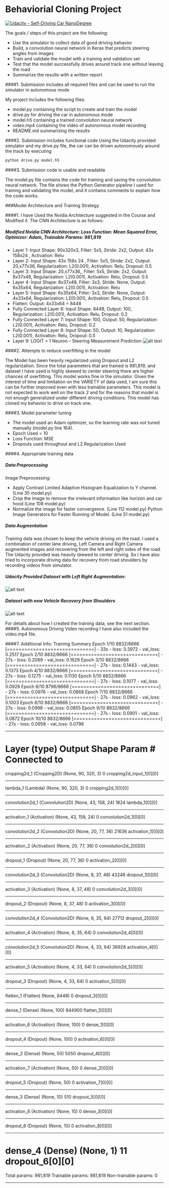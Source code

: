 # Behaviorial Cloning Project

[![Udacity - Self-Driving Car NanoDegree](https://s3.amazonaws.com/udacity-sdc/github/shield-carnd.svg)](http://www.udacity.com/drive)

The goals / steps of this project are the following:
* Use the simulator to collect data of good driving behavior
* Build, a convolution neural network in Keras that predicts steering angles from images
* Train and validate the model with a training and validation set
* Test that the model successfully drives around track one without leaving the road
* Summarize the results with a written report


[//]: # (Image References)

[image1]: ./examples/P3_Architecture.png "CNN Architecture Visualization"
[image2]: ./examples/Udacity_Dataset_Visualization.JPG "Udacity Provided Dataset with Left and Right Image Augmentation"
[image3]: ./examples/Augmented_Dataset_Visualization.JPG "Dataset with new Vehicle Recovery from Shoulders"


####1. Submission includes all required files and can be used to run the simulator in autonomous mode

My project includes the following files:
* model.py containing the script to create and train the model
* drive.py for driving the car in autonomous mode
* model.h5 containing a trained convolution neural network 
* video.mp4 containing the video of autonomous model recording
* README.md summarizing the results

####2. Submission includes functional code
Using the Udacity provided simulator and my drive.py file, the car can be driven autonomously around the track by executing 
```sh
python drive.py model.h5
```

####3. Submission code is usable and readable

The model.py file contains the code for training and saving the convolution neural network. The file shows the Python Generator pipeline I used for training and validating the model, and it contains comments to explain how the code works.

###Model Architecture and Training Strategy

####1. I have Used the Nvidia Architecture suggested in the Course and Modified it. The CNN Architecture is as follows:

##### Modified Nvidia CNN Architecture:  Loss Function: Mean Squared Error, Optimizer: Adam, Trainable Params: 981,819
* Layer 1:  Input Shape: 90x320x3, Filter: 5x5, Stride: 2x2, Output: 43x 158x24 , Activation: Relu
* Layer 2:  Input Shape: 43x 158x 24 , Filter: 5x5, Stride: 2x2, Output: 20,x77x36, Regularization: L2(0.001), Activation: Relu, Dropout: 0.5
* Layer 3:  Input Shape: 20,x77x36,, Filter: 5x5, Stride: 2x2, Output: 8x37x48, Regularization: L2(0.001), Activation: Relu, Dropout: 0.5
* Layer 4:  Input Shape: 8x37x48, Filter: 3x3, Stride: None, Output: 6x35x64, Regularization: L2(0.001), Activation: Relu
* Layer 5:  Input Shape: 6x35x64, Filter: 3x3, Stride: None, Output: 4x33x64, Regularization: L2(0.001), Activation: Relu, Dropout: 0.5
* Flatten: Output: 4x33x64 = 8448
* Fully Connected Layer 6:  Input Shape: 8448,  Output: 100, Regularization: L2(0.001), Activation: Relu, Dropout: 0.2
* Fully Connected Layer 7:  Input Shape: 100, Output: 50, Regularization: L2(0.001), Activation: Relu, Dropout: 0.2
* Fully Connected Layer 8:  Input Shape: 50, Output: 10, Regularization: L2(0.001), Activation: Relu, Dropout: 0.5
* Layer 9:  LOGIT = 1 Neuron – Steering Measurement Prediction
![alt text][image1]

####2. Attempts to reduce overfitting in the model

The Model has been heavily regularized using Dropout and L2 regularization. Since the total parameters that are trained is 981,819, and dataset I have used is highly skewed to center steering there are higher chances of overfitting. 
This model works fine in the simulator. Given the interest of time and limitation on the VARIETY of data used, I am sure this can be further improved even with less trainable parameters. This model is not expected to work well on the track 2 and for the reasons that model is not enough generalized under different driving conditions. This model has cloned my behavior to drive on track one. 

####3. Model parameter tuning

* The model used an Adam optimizer, so the learning rate was not tuned manually (model.py line 164).
* Epoch Used = 10
* Loss Function: MSE
* Dropouts used throughout and L2 Regularization Used

####4. Appropriate training data

##### Data Preprocessing
Image Preprocessing:
-	Apply Contrast Limited Adaptive Histogram Equalization to Y channel. (Line 35 model.py)
-	Crop the image to remove the irrelevant information like horizon and car hood (Line 108 model.py)
-	Normalize the image for faster convergence. (Line 112 model.py)
Python Image Generators for Faster Running of Model. (Line 51 model.py)

##### Data Augmentation
Training data was chosen to keep the vehicle driving on the road. I used a combination of center lane driving, Left Camera and Right Camera augmented images and recovering from the left and right sides of the road. The Udacity provided was heavily skewed to center driving. So I have also tried to incorporate driving data for recovery from road shoulders by recording videos from simulator.

##### Udacity Provided Dataset with Left Right Augmentation:
![alt text][image2]

##### Dataset with new Vehicle Recovery from Shoulders
![alt text][image3]

For details about how I created the training data, see the next section.
####5. Autonomous Driving Video recording
I have also included the video.mp4 file.

####7. Additional Info:  Training Summary
Epoch 1/10
8832/8666 [==============================] - 33s - loss: 0.3972 - val_loss: 0.2517
Epoch 2/10
8832/8666 [==============================] - 27s - loss: 0.2089 - val_loss: 0.1629
Epoch 3/10
8832/8666 [==============================] - 27s - loss: 0.1443 - val_loss: 0.1373
Epoch 4/10
8832/8666 [==============================] - 27s - loss: 0.1275 - val_loss: 0.1130
Epoch 5/10
8832/8666 [==============================] - 27s - loss: 0.1077 - val_loss: 0.0928
Epoch 6/10
8796/8666 [==============================] - 27s - loss: 0.0976 - val_loss: 0.0868
Epoch 7/10
8832/8666 [==============================] - 27s - loss: 0.0962 - val_loss: 0.1003
Epoch 8/10
8832/8666 [==============================] - 27s - loss: 0.0998 - val_loss: 0.0855
Epoch 9/10
8832/8666 [==============================] - 27s - loss: 0.0901 - val_loss: 0.0872
Epoch 10/10
8832/8666 [==============================] - 27s - loss: 0.0958 - val_loss: 0.0798
  ____________________________________________________________________________________________________
  Layer (type)                     Output Shape          Param #     Connected to
  ====================================================================================================
  cropping2d_1 (Cropping2D)        (None, 90, 320, 3)    0           cropping2d_input_1[0][0]
  ____________________________________________________________________________________________________
  lambda_1 (Lambda)                (None, 90, 320, 3)    0           cropping2d_1[0][0]
  ____________________________________________________________________________________________________
  convolution2d_1 (Convolution2D)  (None, 43, 158, 24)   1824        lambda_1[0][0]
  ____________________________________________________________________________________________________
  activation_1 (Activation)        (None, 43, 158, 24)   0           convolution2d_1[0][0]
  ____________________________________________________________________________________________________
  convolution2d_2 (Convolution2D)  (None, 20, 77, 36)    21636       activation_1[0][0]
  ____________________________________________________________________________________________________
  activation_2 (Activation)        (None, 20, 77, 36)    0           convolution2d_2[0][0]
  ____________________________________________________________________________________________________
  dropout_1 (Dropout)              (None, 20, 77, 36)    0           activation_2[0][0]
  ____________________________________________________________________________________________________
  convolution2d_3 (Convolution2D)  (None, 8, 37, 48)     43248       dropout_1[0][0]
  ____________________________________________________________________________________________________
  activation_3 (Activation)        (None, 8, 37, 48)     0           convolution2d_3[0][0]
  ____________________________________________________________________________________________________
  dropout_2 (Dropout)              (None, 8, 37, 48)     0           activation_3[0][0]
  ____________________________________________________________________________________________________
  convolution2d_4 (Convolution2D)  (None, 6, 35, 64)     27712       dropout_2[0][0]
  ____________________________________________________________________________________________________
  activation_4 (Activation)        (None, 6, 35, 64)     0           convolution2d_4[0][0]
  ____________________________________________________________________________________________________
  convolution2d_5 (Convolution2D)  (None, 4, 33, 64)     36928       activation_4[0][0]
  ____________________________________________________________________________________________________
  activation_5 (Activation)        (None, 4, 33, 64)     0           convolution2d_5[0][0]
  ____________________________________________________________________________________________________
  dropout_3 (Dropout)              (None, 4, 33, 64)     0           activation_5[0][0]
  ____________________________________________________________________________________________________
  flatten_1 (Flatten)              (None, 8448)          0           dropout_3[0][0]
  ____________________________________________________________________________________________________
  dense_1 (Dense)                  (None, 100)           844900      flatten_1[0][0]
  ____________________________________________________________________________________________________
  activation_6 (Activation)        (None, 100)           0           dense_1[0][0]
  ____________________________________________________________________________________________________
  dropout_4 (Dropout)              (None, 100)           0           activation_6[0][0]
  ____________________________________________________________________________________________________
  dense_2 (Dense)                  (None, 50)            5050        dropout_4[0][0]
  ____________________________________________________________________________________________________
  activation_7 (Activation)        (None, 50)            0           dense_2[0][0]
  ____________________________________________________________________________________________________
  dropout_5 (Dropout)              (None, 50)            0           activation_7[0][0]
  ____________________________________________________________________________________________________
  dense_3 (Dense)                  (None, 10)            510         dropout_5[0][0]
  ____________________________________________________________________________________________________
  activation_8 (Activation)        (None, 10)            0           dense_3[0][0]
  ____________________________________________________________________________________________________
  dropout_6 (Dropout)              (None, 10)            0           activation_8[0][0]
  ____________________________________________________________________________________________________
  dense_4 (Dense)                  (None, 1)             11          dropout_6[0][0]
  ====================================================================================================
  Total params: 981,819
  Trainable params: 981,819
  Non-trainable params: 0
  ____________________________________________________________________________________________________
